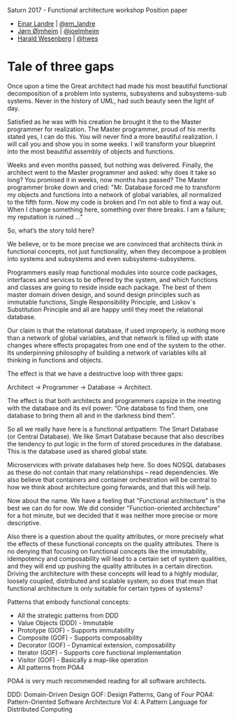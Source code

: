 Saturn 2017 - Functional architecture workshop Position paper

 * [Einar Landre](https://www.statoil.com) | [@em_landre](https://twitter.com/em_landre)
 * [Jørn Ølmheim](http://olmheim.com) | [@joelmheim](https://twitter.com/joelmheim)
 * [Harald Wesenberg](https://www.statoil.com) | [@hwes](https://twitter.com/hwes)

# Tale of three gaps

Once upon a time the Great architect had made his most beautiful functional decomposition of a problem into systems, subsystems and subsystems-sub systems. Never in the history of UML, had such beauty seen the light of day.

Satisfied as he was with his creation he brought it the to the Master programmer for realization. The Master programmer, proud of his merits stated yes, I can do this. You will never find a more beautiful realization. I will call you and show you in some weeks. I will transform your blueprint into the most beautiful assembly of objects and functions.

Weeks and even months passed, but nothing was delivered. Finally, the architect went to the Master programmer and asked: why does it take so long? You promised it in weeks, now months has passed? The Master programmer broke down and cried: "Mr. Database forced me to transform my objects and functions into a network of global variables, all normalized to the fifth form. Now my code is broken and I’m not able to find a way out. When I change something here, something over there breaks. I am a failure; my reputation is ruined …"

So, what’s the story told here?

We believe, or to be more precise we are convinced that architects think in functional concepts, not just functionality, when they decompose a problem into systems and subsystems and even subsystems-subsystems.

Programmers easily map functional modules into source code packages, interfaces and services to be offered by the system, and which functions and classes are going to reside inside each package. The best of them master domain driven design, and sound design principles such as immutable functions, Single Responsibility Principle, and Liskov´s Substitution Principle and all are happy until they meet the relational database.

Our claim is that the relational database, if used improperly, is nothing more than a network of global variables, and that network is filled up with state changes where effects propagates from one end of the system to the other. Its underpinning philosophy of building a network of variables kills all thinking in functions and objects.

The effect is that we have a destructive loop with three gaps:

Architect -> Programmer -> Database -> Architect.

The effect is that both architects and programmers capsize in the meeting with the database and its evil power: “One database to find them, one database to bring them all and in the darkness bind them”.

So all we really have here is a functional antipattern: The Smart Database (or Central Database). We like Smart Database because that also describes the tendency to put logic in the form of stored procedures in the database. This is the database used as shared global state.

Microservices with private databases help here. So does NOSQL databases as these do not contain that many relationships – read dependencies. We also believe that containers and container orchestration will be central to how we think about architecture going forwards, and that this will help.

Now about the name. We have a feeling that "Functional architecture" is the best we can do for now. We did consider "Function-oriented architecture" for a hot minute, but we decided that it was neither more precise or more descriptive.

Also there is a question about the quality attributes, or more precisely what the effects of these functional concepts on the quality attributes. There is no denying that focusing on functional concepts like the immutability, idempotency and composability will lead to a certain set of system qualities, and they will end up pushing the quality attributes in a certain direction. Driving the architecture with these concepts will lead to a highly modular, loosely coupled, distributed and scalable system, so does that mean that functional architecture is only suitable for certain types of systems?

Patterns that embody functional concepts:

* All the strategic patterns from DDD
* Value Objects (DDD) - Immutable
* Prototype (GOF) - Supports immutability
* Composite (GOF) - Supports composability
* Decorator (GOF) - Dynamical extension, composability
* Iterator (GOF) - Supports core functional implementation
* Visitor (GOF) - Basically a map-like operation
* All patterns from POA4

POA4 is very much recommended reading for all software architects.

DDD: Domain-Driven Design
GOF: Design Patterns, Gang of Four
POA4: Pattern-Oriented Software Architecture Vol 4: A Pattern Language for Distributed Computing

